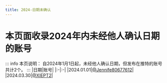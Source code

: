 ```yaml
---
title: 2024-日期未确认
---
```

# 本页面收录2024年内未经他人确认日期的账号
::: info 本页说明：
自2024年1月1日起，未经他人确认日期，但发布在推特的账号共计2个。
:::
|日期|账号|
|:-|:-|
|2024.01.01|[@Jennife80677612](https://twitter.com/Jennife80677612)|
|2024.03.30|[@XIEPT2](https://twitter.com/XIEPT2)|